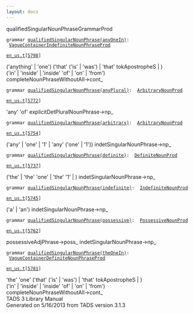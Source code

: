 ```yaml
---
layout: docs
---
```

<span class="title">qualifiedSingularNounPhrase</span><span class="type">GrammarProd</span>

`grammar `<span class="classExtLink">[`qualifiedSingularNounPhrase(anyOneIn)`](../object/qualifiedSingularNounPhrase(anyOneIn).html)</span>` :   `[`VagueContainerIndefiniteNounPhraseProd`](../object/VagueContainerIndefiniteNounPhraseProd.html)

[`en_us.t`](../file/en_us.t.html)`[`[`5798`](../source/en_us.t.html#5798)`]`



('anything' \| 'one') ('that' ('is' \| 'was') \| 'that' tokApostropheS
\| )  
('in' \| 'inside' \| 'inside' 'of' \| 'on' \| 'from')  
completeNounPhraseWithoutAll-\>cont\_  



`grammar `<span class="classExtLink">[`qualifiedSingularNounPhrase(anyPlural)`](../object/qualifiedSingularNounPhrase(anyPlural).html)</span>` :   `[`ArbitraryNounProd`](../object/ArbitraryNounProd.html)

[`en_us.t`](../file/en_us.t.html)`[`[`5772`](../source/en_us.t.html#5772)`]`



'any' 'of' explicitDetPluralNounPhrase-\>np\_  



`grammar `<span class="classExtLink">[`qualifiedSingularNounPhrase(arbitrary)`](../object/qualifiedSingularNounPhrase(arbitrary).html)</span>` :   `[`ArbitraryNounProd`](../object/ArbitraryNounProd.html)

[`en_us.t`](../file/en_us.t.html)`[`[`5754`](../source/en_us.t.html#5754)`]`



('any' \| 'one' \| '1' \| 'any' ('one' \| '1'))
indetSingularNounPhrase-\>np\_  



`grammar `<span class="classExtLink">[`qualifiedSingularNounPhrase(definite)`](../object/qualifiedSingularNounPhrase(definite).html)</span>` :   `[`DefiniteNounProd`](../object/DefiniteNounProd.html)

[`en_us.t`](../file/en_us.t.html)`[`[`5737`](../source/en_us.t.html#5737)`]`



('the' \| 'the' 'one' \| 'the' '1' \| ) indetSingularNounPhrase-\>np\_  



`grammar `<span class="classExtLink">[`qualifiedSingularNounPhrase(indefinite)`](../object/qualifiedSingularNounPhrase(indefinite).html)</span>` :   `[`IndefiniteNounProd`](../object/IndefiniteNounProd.html)

[`en_us.t`](../file/en_us.t.html)`[`[`5745`](../source/en_us.t.html#5745)`]`



('a' \| 'an') indetSingularNounPhrase-\>np\_  



`grammar `<span class="classExtLink">[`qualifiedSingularNounPhrase(possessive)`](../object/qualifiedSingularNounPhrase(possessive).html)</span>` :   `[`PossessiveNounProd`](../object/PossessiveNounProd.html)

[`en_us.t`](../file/en_us.t.html)`[`[`5762`](../source/en_us.t.html#5762)`]`



possessiveAdjPhrase-\>poss\_ indetSingularNounPhrase-\>np\_  



`grammar `<span class="classExtLink">[`qualifiedSingularNounPhrase(theOneIn)`](../object/qualifiedSingularNounPhrase(theOneIn).html)</span>` :   `[`VagueContainerDefiniteNounPhraseProd`](../object/VagueContainerDefiniteNounPhraseProd.html)

[`en_us.t`](../file/en_us.t.html)`[`[`5781`](../source/en_us.t.html#5781)`]`



'the' 'one' ('that' ('is' \| 'was') \| 'that' tokApostropheS \| )  
('in' \| 'inside' \| 'inside' 'of' \| 'on' \| 'from')  
completeNounPhraseWithoutAll-\>cont\_  
TADS 3 Library Manual  
Generated on 5/16/2013 from TADS version 3.1.3


